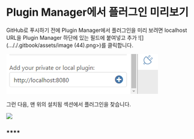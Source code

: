 # Plugin Manager에서 플러그인 미리보기

GitHub로 푸시하기 전에 Plugin Manager에서 플러그인을 미리 보려면 localhost URL을 Plugin Manager 하단에 있는 필드에 붙여넣고 추가 ![](..././.gitbook/assets/image (44).png>)를 클릭합니다.

![](<../../../.gitbook/assets/image (16).png>)

그런 다음, 맨 위의 설치됨 섹션에서 플러그인을 찾습니다.

![](https://formit3d.github.io/FormItExamplePlugins/docs/images/PluginManagerInstalledList.png)

### ****
